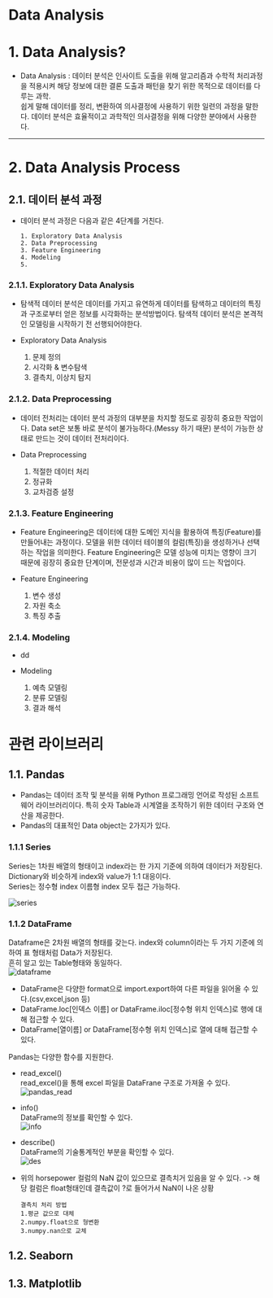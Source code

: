  Data Analysis
 ======================

# 1. Data Analysis?
- Data Analysis : 데이터 분석은 인사이트 도출을 위해 알고리즘과 수학적 처리과정을 적용시켜 해당 정보에 대한 결론 도출과 패턴을 찾기 위한 목적으로 데이터를 다루는 과학.
<br>쉽게 말해 데이터를 정리, 변환하여 의사결정에 사용하기 위한 일련의 과정을 말한다. 데이터 분석은 효율적이고 과학적인 의사결정을 위해 다양한 분야에서 사용한다.

****
# 2. Data Analysis Process
## 2.1. 데이터 분석 과정
- 데이터 분석 과정은 다음과 같은 4단계를 거친다.

      1. Exploratory Data Analysis
      2. Data Preprocessing
      3. Feature Engineering
      4. Modeling
      5. 
### 2.1.1. Exploratory Data Analysis
- 탐색적 데이터 분석은 데이터를 가지고 유연하게 데이터를 탐색하고 데이터의 특징과 구조로부터 얻은 정보를 시각화하는 분석방법이다. 탐색적 데이터 분석은 본격적인 모델링을 시작하기 전 선행되어야한다.

- Exploratory Data Analysis   
    1. 문제 정의
    2. 시각화 & 변수탐색
    3. 결측치, 이상치 탐지 
### 2.1.2. Data Preprocessing
- 데이터 전처리는 데이터 분석 과정의 대부분을 차지할 정도로 굉장히 중요한 작업이다. Data set은 보통 바로 분석이 불가능하다.(Messy 하기 때문) 분석이 가능한 상태로 만드는 것이 데이터 전처리이다. 

- Data Preprocessing   
    1. 적절한 데이터 처리
    2. 정규화
    3. 교차검증 설정 
### 2.1.3. Feature Engineering
- Feature Engineering은 데이터에 대한 도메인 지식을 활용하여 특징(Feature)를 만들어내는 과정이다. 모델을 위한 데이터 테이블의 컬럼(특징)을 생성하거나 선택하는 작업을 의미한다. Feature Engineering은 모델 성능에 미치는 영향이 크기 때문에 굉장히 중요한 단계이며, 전문성과 시간과 비용이 많이 드는 작업이다.

- Feature Engineering  
    1. 변수 생성
    2. 자원 축소
    4. 특징 추출 
### 2.1.4. Modeling
- dd

- Modeling 
    1. 예측 모델링
    2. 분류 모델링
    3. 결과 해석 
 # 관련 라이브러리
 ## 1.1. Pandas
 - Pandas는 데이터 조작 및 분석을 위해 Python 프로그래밍 언어로 작성된 소프트웨어 라이브러리이다. 특히 숫자 Table과 시계열을 조작하기 위한 데이터 구조와 연산을 제공한다.
 - Pandas의 대표적인 Data object는 2가지가 있다.
 
  ### 1.1.1 Series 
  Series는 1차원 배열의 형태이고 index라는 한 가지 기준에 의하여 데이터가 저장된다.<br>
  Dictionary와 비슷하게 index와 value가 1:1 대응이다.<br>
  Series는 정수형 index 이름형 index 모두 접근 가능하다.<br>

![series](https://user-images.githubusercontent.com/81912557/137123437-69851aac-39ec-403a-88d5-7d6092a40270.PNG)
       
  ### 1.1.2 DataFrame
  Dataframe은 2차원 배열의 형태를 갖는다. index와 column이라는 두 가지 기준에 의하여 표 형태처럼 Data가 저장된다.<br>
  흔히 알고 있는 Table형태와 동일하다.<br>
![dataframe](https://user-images.githubusercontent.com/81912557/137123523-056f23e0-c8fc-44eb-b250-9e70a96ef0a7.PNG)<br>
- DataFrame은 다양한 format으로 import.export하여 다른 파일을 읽어올 수 있다.(csv,excel,json 등)
- DataFrame.loc[인덱스 이름] or DataFrame.iloc[정수형 위치 인덱스]로 행에 대해 접근할 수 있다.
- DataFrame[열이름] or DataFrame[정수형 위치 인덱스]로 열에 대해 접근할 수 있다.<br>

Pandas는 다양한 함수를 지원한다.<br>

- read_excel()<br>
read_excel()을 통해 excel 파일을 DataFrane 구조로 가져올 수 있다.
![pandas_read](https://user-images.githubusercontent.com/81912557/137126426-fee00fd3-5ac0-44a7-a1d1-bad6c9b8fad3.PNG)
- info()<br>
DataFrame의 정보를 확인할 수 있다.<br>
![info](https://user-images.githubusercontent.com/81912557/137126512-574864c4-63e2-4bf1-a69e-2a75e05f13bd.PNG)
- describe()<br>
DataFrame의 기술통계적인 부분을 확인할 수 있다.<br>
![des](https://user-images.githubusercontent.com/81912557/137126481-141b2df1-43e1-49e6-88e8-c0f24bcbde74.PNG)<br>

- 위의 horsepower 컬럼의 NaN 값이 있으므로 결측치거 있음을 알 수 있다. -> 해당 컬럼은 float형태인데 결측값이 ?로 들어가서 NaN이 나온 상황

      결측치 처리 방법
      1.평균 값으로 대체
      2.numpy.float으로 형변환
      3.numpy.nan으로 교체

  
           
 ## 1.2. Seaborn
 ## 1.3. Matplotlib




